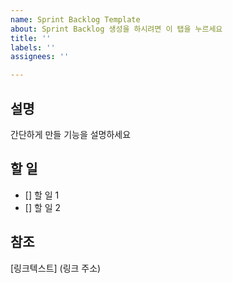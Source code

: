 ```yaml
---
name: Sprint Backlog Template
about: Sprint Backlog 생성을 하시려면 이 탭을 누르세요
title: ''
labels: ''
assignees: ''

---
```


## 설명

간단하게 만들 기능을 설명하세요

## 할 일

- [] 할 일 1
- [] 할 일 2

## 참조

[링크텍스트] (링크 주소)
